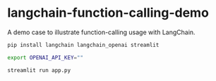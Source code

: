 # langchain-function-calling-demo

A demo case to illustrate function-calling usage with LangChain.

```sh
pip install langchain langchain_openai streamlit

export OPENAI_API_KEY=""

streamlit run app.py
```
